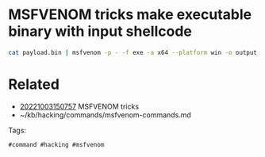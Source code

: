 # MSFVENOM tricks make executable binary with input shellcode
```bash
cat payload.bin | msfvenom -p - -f exe -a x64 --platform win -o output.exe
```

# Related

- [20221003150757](/zet/20221003150757/README.md) MSFVENOM tricks
- ~/kb/hacking/commands/msfvenom-commands.md

Tags:

    #command #hacking #msfvenom 

